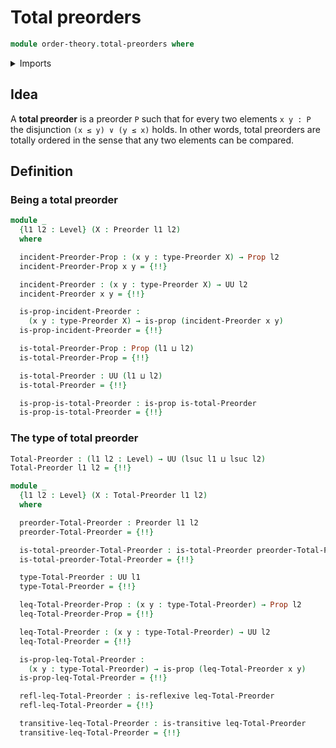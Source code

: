 # Total preorders

```agda
module order-theory.total-preorders where
```

<details><summary>Imports</summary>

```agda
open import foundation.binary-relations
open import foundation.dependent-pair-types
open import foundation.disjunction
open import foundation.propositions
open import foundation.universe-levels

open import order-theory.preorders
```

</details>

## Idea

A **total preorder** is a preorder `P` such that for every two elements
`x y : P` the disjunction `(x ≤ y) ∨ (y ≤ x)` holds. In other words, total
preorders are totally ordered in the sense that any two elements can be
compared.

## Definition

### Being a total preorder

```agda
module _
  {l1 l2 : Level} (X : Preorder l1 l2)
  where

  incident-Preorder-Prop : (x y : type-Preorder X) → Prop l2
  incident-Preorder-Prop x y = {!!}

  incident-Preorder : (x y : type-Preorder X) → UU l2
  incident-Preorder x y = {!!}

  is-prop-incident-Preorder :
    (x y : type-Preorder X) → is-prop (incident-Preorder x y)
  is-prop-incident-Preorder = {!!}

  is-total-Preorder-Prop : Prop (l1 ⊔ l2)
  is-total-Preorder-Prop = {!!}

  is-total-Preorder : UU (l1 ⊔ l2)
  is-total-Preorder = {!!}

  is-prop-is-total-Preorder : is-prop is-total-Preorder
  is-prop-is-total-Preorder = {!!}
```

### The type of total preorder

```agda
Total-Preorder : (l1 l2 : Level) → UU (lsuc l1 ⊔ lsuc l2)
Total-Preorder l1 l2 = {!!}

module _
  {l1 l2 : Level} (X : Total-Preorder l1 l2)
  where

  preorder-Total-Preorder : Preorder l1 l2
  preorder-Total-Preorder = {!!}

  is-total-preorder-Total-Preorder : is-total-Preorder preorder-Total-Preorder
  is-total-preorder-Total-Preorder = {!!}

  type-Total-Preorder : UU l1
  type-Total-Preorder = {!!}

  leq-Total-Preorder-Prop : (x y : type-Total-Preorder) → Prop l2
  leq-Total-Preorder-Prop = {!!}

  leq-Total-Preorder : (x y : type-Total-Preorder) → UU l2
  leq-Total-Preorder = {!!}

  is-prop-leq-Total-Preorder :
    (x y : type-Total-Preorder) → is-prop (leq-Total-Preorder x y)
  is-prop-leq-Total-Preorder = {!!}

  refl-leq-Total-Preorder : is-reflexive leq-Total-Preorder
  refl-leq-Total-Preorder = {!!}

  transitive-leq-Total-Preorder : is-transitive leq-Total-Preorder
  transitive-leq-Total-Preorder = {!!}
```
